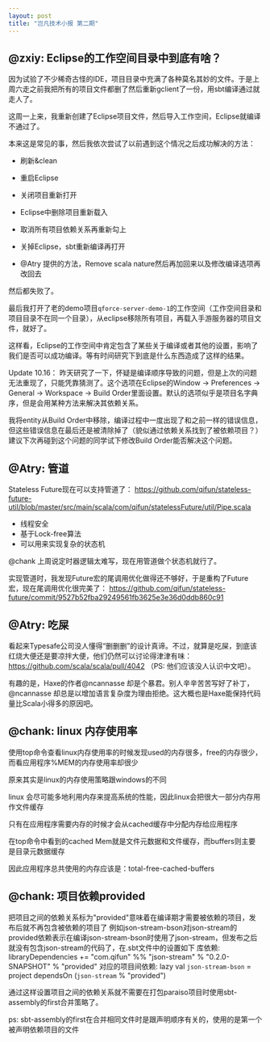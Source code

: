 ```yaml
---
layout: post
title: "岂凡技术小报 第二期"
---
```


## @zxiy: Eclipse的工作空间目录中到底有啥？

因为试验了不少稀奇古怪的IDE，项目目录中充满了各种莫名其妙的文件。于是上周六走之前我把所有的项目文件都删了然后重新gclient了一份，用sbt编译通过就走人了。

这周一上来，我重新创建了Eclipse项目文件，然后导入工作空间，Eclipse就编译不通过了。

本来这是常见的事，然后我依次尝试了以前遇到这个情况之后成功解决的方法：

* 刷新&clean

* 重启Eclipse

* 关闭项目重新打开

* Eclipse中删除项目重新载入

* 取消所有项目依赖关系再重新勾上

* 关掉Eclipse，sbt重新编译再打开

* @Atry 提供的方法，Remove scala nature然后再加回来以及修改编译选项再改回去

然后都失败了。

最后我打开了老的demo项目`qforce-server-demo-1`的工作空间（工作空间目录和项目目录不在同一个目录），从eclipse移除所有项目，再载入手游服务器的项目文件，就好了。

这样看，Eclipse的工作空间中肯定包含了某些关于编译或者其他的设置，影响了我们是否可以成功编译。等有时间研究下到底是什么东西造成了这样的结果。

Update 10.16： 昨天研究了一下，怀疑是编译顺序导致的问题，但是上次的问题无法重现了，只能凭靠猜测了。这个选项在Eclipse的Window -> Preferences -> General -> Workspace -> Build Order里面设置。默认的选项似乎是项目名字典序，但是会用某种方法来解决其依赖关系。

我将entity从Build Order中移除，编译过程中一度出现了和之前一样的错误信息，但这些错误信息在最后还是被清除掉了（貌似通过依赖关系找到了被依赖项目？）建议下次再碰到这个问题的同学试下修改Build Order能否解决这个问题。

## @Atry: 管道

Stateless Future现在可以支持管道了： https://github.com/qifun/stateless-future-util/blob/master/src/main/scala/com/qifun/statelessFuture/util/Pipe.scala

 * 线程安全
 * 基于Lock-free算法
 * 可以用来实现复杂的状态机

@chank 上周说定时器逻辑太难写，现在用管道做个状态机就行了。

实现管道时，我发现Future宏的尾调用优化做得还不够好，于是重构了Future宏，现在尾调用优化很完美了： https://github.com/qifun/stateless-future/commit/9527b52fba29249561fb3625e3e36d0ddb860c91

## @Atry: 吃屎

看起来Typesafe公司没人懂得“删删删”的设计真谛。不过，就算是吃屎，到底该红烧大便还是要凉拌大便，他们仍然可以讨论得津津有味：https://github.com/scala/scala/pull/4042 （PS: 他们应该没人认识中文吧）。

有趣的是，Haxe的作者@ncannasse 却是个暴君。别人辛辛苦苦写好了补丁，@ncannasse 却总是以增加语言复杂度为理由拒绝。这大概也是Haxe能保持代码量比Scala小得多的原因吧。

## @chank: linux 内存使用率

使用top命令查看linux内存使用率的时候发现used的内存很多，free的内存很少，而看应用程序%MEM的内存使用率却很少

原来其实是linux的内存使用策略跟windows的不同

linux 会尽可能多地利用内存来提高系统的性能，因此linux会把很大一部分内存用作文件缓存

只有在应用程序需要内存的时候才会从cached缓存中分配内存给应用程序

在top命令中看到的cached Mem就是文件元数据和文件缓存，而buffers则主要是目录元数据缓存

因此应用程序总共使用的内存应该是：total-free-cached-buffers

## @chank: 项目依赖provided

把项目之间的依赖关系标为"provided"意味着在编译期才需要被依赖的项目，发布后就不再包含被依赖的项目了
例如json-stream-bson对json-stream的provided依赖表示在编译json-stream-bson时使用了json-stream，但发布之后就没有包含json-stream的代码了，在.sbt文件中的设置如下
  库依赖:
    libraryDependencies += "com.qifun" %% "json-stream" % "0.2.0-SNAPSHOT" % "provided"
  对应的项目间依赖:
    lazy val `json-stream-bson` = project dependsOn (`json-stream` % "provided")
    
通过这样设置项目之间的依赖关系就不需要在打包paraiso项目时使用sbt-assembly的first合并策略了。

ps: sbt-assembly的first在合并相同文件时是跟声明顺序有关的，使用的是第一个被声明依赖项目的文件
